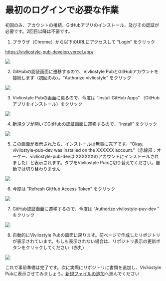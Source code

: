 # 最初のログインで必要な作業

初回のみ、アカウントの接続、GitHubアプリのインストール、及びその認証が必要です。2回目以降は不要です。


1. ブラウザ（Chrome）から以下のURLにアクセスして “Login” をクリック

https://vivliostyle-pub-develop.vercel.app/

![ ](images/advance-preparation/login/fig-1.png)

2. GitHubの認証画面に遷移するので、Vivliostyle PubとGitHubアカウントを接続します（初回のみ）。“Authorize vivliostyle” をクリック 

![ ](images/advance-preparation/login/fig-2.png)

3. Vivliostyle Pubの画面に戻るので、今度は “Install GitHub Apps” （GitHubアプリをインストール）をクリック

![ ](images/advance-preparation/login/fig-3.png)

4. 新規タブが開いてGitHubの認証画面に遷移するので、“Install” をクリック

![ ](images/advance-preparation/login/fig-4.png)

5. この画面が表示されたら、インストールは無事に完了です。“Okay, vivliostyle-pub-dev was Installed on the XXXXXX account.”（赤線部：オーケー、vivliostyle-pub-devは XXXXXXのアカウントにインストールされました）と表示されます。タブをVivliostyle Pubに切り替えてください。自動では切り替わりません

![ ](images/advance-preparation/login/fig-5.png)

6. 今度は “Refresh GitHub Access Token” をクリック

![ ](images/advance-preparation/login/fig-6.png)

7. GitHub認証画面に遷移するので、今度は “Authorize vivliostyle-puv-dev ” をクリック

![ ](images/advance-preparation/login/fig-7.png)

8. 自動的にVivliostyle Pubの画面に戻ります。前ページで作成したリポジトリが表示されています。もしも表示されない場合は、リポジトリ表示の更新ボタンをクリックしてください（赤丸）

![ ](images/advance-preparation/login/fig-8.png)

これで事前準備は完了です。次に実際にリポジトリに書類を追加し、Vivliostyle Pubに表示させてみましょう。[新規ファイルの追加](/ja/file-operation/adding-a-new-file.md)へ進んでください